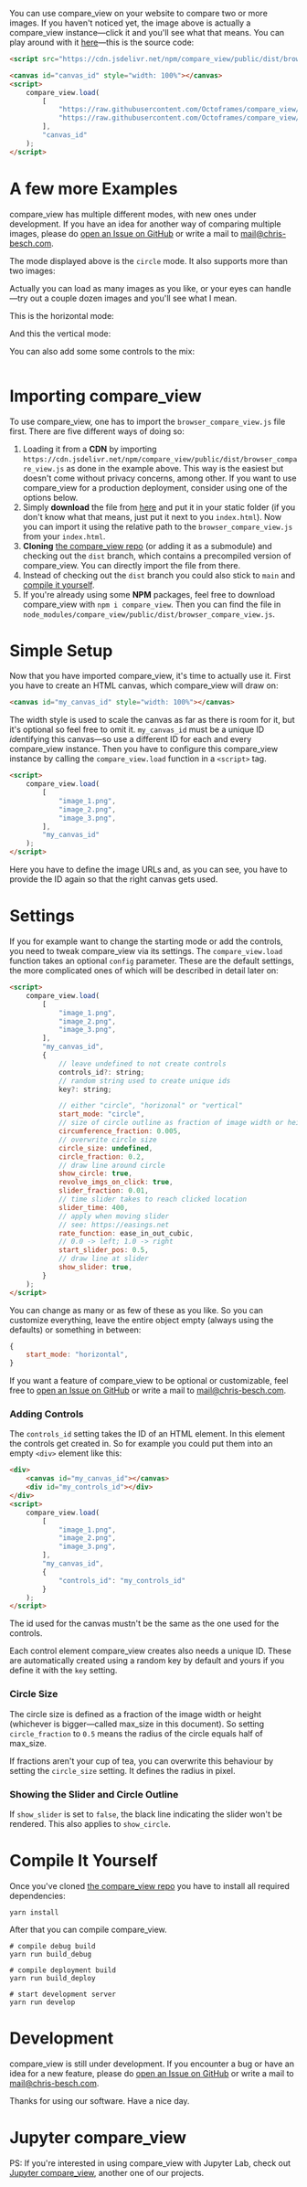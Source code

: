 <script src="./dist/browser_compare_view.js"></script>
<style>
    canvas {
        width: 100%;
    }
    .cv_container {
        display: flex;
        flex-direction: row;
        width: 100%;
    }
    .cv_controls {
        width: 200px;
    }
</style>

<canvas id="heading"></canvas>
<script>
    compare_view.load(
        [
            "./images/banner_grey.png",
            "./images/banner_colour.png",
        ],
        "heading"
    );
</script>

You can use compare_view on your website to compare two or more images.
If you haven't noticed yet, the image above is actually a compare_view instance—click it and you'll see what that means.
You can play around with it [here](https://jsfiddle.net/7t58914w)—this is the source code:
```html
<script src="https://cdn.jsdelivr.net/npm/compare_view/public/dist/browser_compare_view.js"></script>

<canvas id="canvas_id" style="width: 100%"></canvas>
<script>
    compare_view.load(
        [
            "https://raw.githubusercontent.com/Octoframes/compare_view/main/public/images/banner_grey.png",
            "https://raw.githubusercontent.com/Octoframes/compare_view/main/public/images/banner_colour.png",
        ],
        "canvas_id"
    );
</script>
```

# A few more Examples
compare_view has multiple different modes, with new ones under development.
If you have an idea for another way of comparing multiple images, please do [open an Issue on GitHub](https://github.com/Octoframes/compare_view/issues) or write a mail to [mail@chris-besch.com](mailto:mail@chris-besch.com).

The mode displayed above is the `circle` mode.
It also supports more than two images:
<canvas id="more_than_two"></canvas>
<script>
    compare_view.load(
        [
            "./images/cat.png",
            "./images/cat_grey.png",
            "./images/cat_green.png",
        ],
        "more_than_two"
    );
</script>
Actually you can load as many images as you like, or your eyes can handle—try out a couple dozen images and you'll see what I mean.

This is the horizontal mode:
<canvas id="horizontal"></canvas>
<script>
    compare_view.load(
        [
            "./images/banner_grey.png",
            "./images/banner_colour.png",
        ],
        "horizontal",
        {
            "start_mode": "horizontal",
            "start_slider_pos": 0.18,
        }
    );
</script>

And this the vertical mode:
<canvas id="vertical"></canvas>
<script>
    compare_view.load(
        [
            "./images/banner_grey.png",
            "./images/banner_colour.png",
        ],
        "vertical",
        {
            "start_mode": "vertical",
            "start_slider_pos": 0.65,
        }
    );
</script>

You can also add some some controls to the mix:
<div class="cv_container">
    <canvas id="controls_canvas"></canvas>
    <div id="controls_controls" class="cv_controls"></div>
</div>
<script>
    compare_view.load(
        [
            "./images/grouping_1.png",
            "./images/grouping_2.png",
            "./images/grouping_10.png",
        ],
        "controls_canvas",
        {
            "controls_id": "controls_controls"
        }
    );
</script>

# Importing compare_view
To use compare_view, one has to import the `browser_compare_view.js` file first.
There are five different ways of doing so:
1.  Loading it from a **CDN** by importing `https://cdn.jsdelivr.net/npm/compare_view/public/dist/browser_compare_view.js` as done in the example above.
    This way is the easiest but doesn't come without privacy concerns, among other.
    If you want to use compare_view for a production deployment, consider using one of the options below.
2.  Simply **download** the file from [here](https://github.com/Octoframes/compare_view/releases/latest) and put it in your static folder (if you don't know what that means, just put it next to you `index.html`).
    Now you can import it using the relative path to the `browser_compare_view.js` from your `index.html`.
3.  **Cloning** [the compare_view repo](https://github.com/Octoframes/compare_view) (or adding it as a submodule) and checking out the `dist` branch, which contains a precompiled version of compare_view.
    You can directly import the file from there.
4.  Instead of checking out the `dist` branch you could also stick to `main` and [compile it yourself](#compile-it-yourself).
5.  If you're already using some **NPM** packages, feel free to download compare_view with `npm i compare_view`.
    Then you can find the file in `node_modules/compare_view/public/dist/browser_compare_view.js`.

# Simple Setup
Now that you have imported compare_view, it's time to actually use it.
First you have to create an HTML canvas, which compare_view will draw on:
```html
<canvas id="my_canvas_id" style="width: 100%"></canvas>
```
The width style is used to scale the canvas as far as there is room for it, but it's optional so feel free to omit it.
`my_canvas_id` must be a unique ID *id*entifying this canvas—so use a different ID for each and every compare_view instance.
Then you have to configure this compare_view instance by calling the `compare_view.load` function in a `<script>` tag.
```html
<script>
    compare_view.load(
        [
            "image_1.png",
            "image_2.png",
            "image_3.png",
        ],
        "my_canvas_id"
    );
</script>
```
Here you have to define the image URLs and, as you can see, you have to provide the ID again so that the right canvas gets used.

# Settings
If you for example want to change the starting mode or add the controls, you need to tweak compare_view via its settings.
The `compare_view.load` function takes an optional `config` parameter.
These are the default settings, the more complicated ones of which will be described in detail later on:
```html
<script>
    compare_view.load(
        [
            "image_1.png",
            "image_2.png",
            "image_3.png",
        ],
        "my_canvas_id",
        {
            // leave undefined to not create controls
            controls_id?: string;
            // random string used to create unique ids
            key?: string;

            // either "circle", "horizonal" or "vertical"
            start_mode: "circle",
            // size of circle outline as fraction of image width or height (whatever is bigger)
            circumference_fraction: 0.005,
            // overwrite circle size
            circle_size: undefined,
            circle_fraction: 0.2,
            // draw line around circle
            show_circle: true,
            revolve_imgs_on_click: true,
            slider_fraction: 0.01,
            // time slider takes to reach clicked location
            slider_time: 400,
            // apply when moving slider
            // see: https://easings.net
            rate_function: ease_in_out_cubic,
            // 0.0 -> left; 1.0 -> right
            start_slider_pos: 0.5,
            // draw line at slider
            show_slider: true,
        }
    );
</script>
```
You can change as many or as few of these as you like.
So you can customize everything, leave the entire object empty (always using the defaults) or something in between:
```js
{
    start_mode: "horizontal",
}
```

If you want a feature of compare_view to be optional or customizable, feel free to [open an Issue on GitHub](https://github.com/Octoframes/compare_view/issues) or write a mail to [mail@chris-besch.com](mailto:mail@chris-besch.com).

### Adding Controls
The `controls_id` setting takes the ID of an HTML element.
In this element the controls get created in.
So for example you could put them into an empty `<div>` element like this:
```html
<div>
    <canvas id="my_canvas_id"></canvas>
    <div id="my_controls_id"></div>
</div>
<script>
    compare_view.load(
        [
            "image_1.png",
            "image_2.png",
            "image_3.png",
        ],
        "my_canvas_id",
        {
            "controls_id": "my_controls_id"
        }
    );
</script>
```
The id used for the canvas mustn't be the same as the one used for the controls.

Each control element compare_view creates also needs a unique ID.
These are automatically created using a random key by default and yours if you define it with the `key` setting.

### Circle Size
The circle size is defined as a fraction of the image width or height (whichever is bigger—called max_size in this document).
So setting `circle_fraction` to `0.5` means the radius of the circle equals half of max_size.

If fractions aren't your cup of tea, you can overwrite this behaviour by setting the `circle_size` setting.
It defines the radius in pixel.

### Showing the Slider and Circle Outline
If `show_slider` is set to `false`, the black line indicating the slider won't be rendered.
This also applies to `show_circle`.

# Compile It Yourself
Once you've cloned [the compare_view repo](https://github.com/Octoframes/compare_view) you have to install all required dependencies:
```
yarn install
```
After that you can compile compare_view.
```
# compile debug build
yarn run build_debug

# compile deployment build
yarn run build_deploy

# start development server
yarn run develop
```

# Development
compare_view is still under development.
If you encounter a bug or have an idea for a new feature, please do [open an Issue on GitHub](https://github.com/Octoframes/compare_view/issues) or write a mail to [mail@chris-besch.com](mailto:mail@chris-besch.com).

Thanks for using our software.
Have a nice day.

# Jupyter compare_view
PS: If you're interested in using compare_view with Jupyter Lab, check out [Jupyter compare_view](https://github.com/Octoframes/jupyter_compare_view), another one of our projects.

